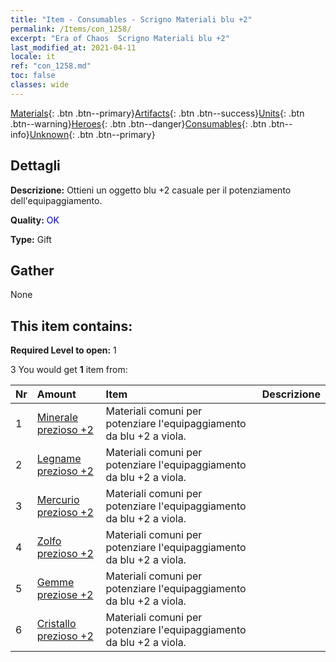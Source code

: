 ```yaml
---
title: "Item - Consumables - Scrigno Materiali blu +2"
permalink: /Items/con_1258/
excerpt: "Era of Chaos  Scrigno Materiali blu +2"
last_modified_at: 2021-04-11
locale: it
ref: "con_1258.md"
toc: false
classes: wide
---
```

 [Materials](/it/Items/){: .btn .btn--primary}[Artifacts](/it/Items/Artifacts/){: .btn .btn--success}[Units](/it/Items/Units/){: .btn .btn--warning}[Heroes](/it/Items/Heroes/){: .btn .btn--danger}[Consumables](/it/Items/Consumables/){: .btn .btn--info}[Unknown](/it/Items/Unknown/){: .btn .btn--primary}

## Dettagli
 **Descrizione:** Ottieni un oggetto blu +2 casuale per il potenziamento dell'equipaggiamento.

 **Quality:** <span style="color: #0000CD">OK</span>

 **Type:** Gift

## Gather

  None

## This item contains:

 **Required Level to open:** 1

 3 You would get **1** item  from:

  | Nr | Amount |     Item    | Descrizione |
  |:---|:-------|:------------|:-----------:|
  | 1 | [Minerale prezioso +2](/it/Items/mat_26/) | Materiali comuni per potenziare l'equipaggiamento da blu +2 a viola. | 
  | 2 | [Legname prezioso +2](/it/Items/mat_27/) | Materiali comuni per potenziare l'equipaggiamento da blu +2 a viola. | 
  | 3 | [Mercurio prezioso +2](/it/Items/mat_28/) | Materiali comuni per potenziare l'equipaggiamento da blu +2 a viola. | 
  | 4 | [Zolfo prezioso +2](/it/Items/mat_29/) | Materiali comuni per potenziare l'equipaggiamento da blu +2 a viola. | 
  | 5 | [Gemme preziose +2](/it/Items/mat_30/) | Materiali comuni per potenziare l'equipaggiamento da blu +2 a viola. | 
  | 6 | [Cristallo prezioso +2](/it/Items/mat_31/) | Materiali comuni per potenziare l'equipaggiamento da blu +2 a viola. | 
